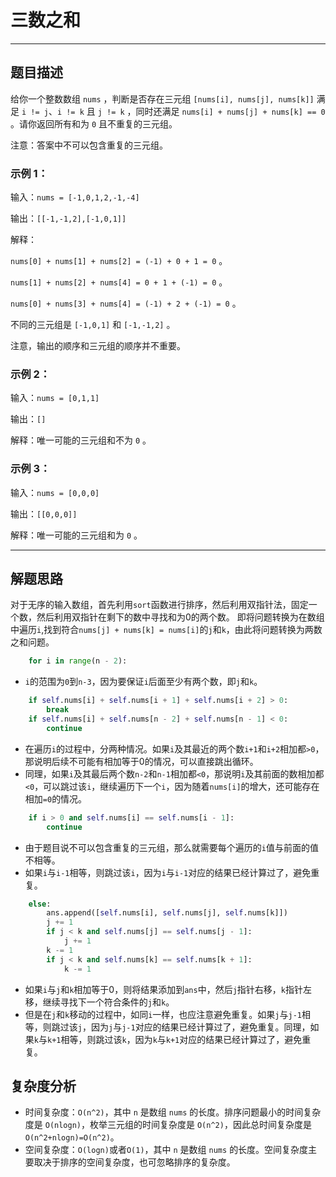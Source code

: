 # 三数之和

***

## 题目描述
给你一个整数数组 `nums` ，判断是否存在三元组 `[nums[i], nums[j], nums[k]]` 满足 `i != j`、`i != k` 且 `j != k` ，同时还满足 `nums[i] + nums[j] + nums[k] == 0` 。请你返回所有和为 `0` 且不重复的三元组。

注意：答案中不可以包含重复的三元组。

### 示例 1：

输入：`nums = [-1,0,1,2,-1,-4]`

输出：`[[-1,-1,2],[-1,0,1]]`

解释：

`nums[0] + nums[1] + nums[2] = (-1) + 0 + 1 = 0` 。

`nums[1] + nums[2] + nums[4] = 0 + 1 + (-1) = 0` 。

`nums[0] + nums[3] + nums[4] = (-1) + 2 + (-1) = 0` 。

不同的三元组是 `[-1,0,1]` 和 `[-1,-1,2]` 。

注意，输出的顺序和三元组的顺序并不重要。

### 示例 2：

输入：`nums = [0,1,1]`

输出：`[]`

解释：唯一可能的三元组和不为 `0` 。

### 示例 3：

输入：`nums = [0,0,0]`

输出：`[[0,0,0]]`

解释：唯一可能的三元组和为 `0` 。

***

## 解题思路
对于无序的输入数组，首先利用`sort`函数进行排序，然后利用双指针法，固定一个数，然后利用双指针在剩下的数中寻找和为0的两个数。
即将问题转换为在数组中遍历`i`,找到符合`nums[j] + nums[k] = nums[i]`的`j`和`k`，由此将问题转换为两数之和问题。


```python 
    for i in range(n - 2):
```
- `i`的范围为`0`到`n-3`，因为要保证`i`后面至少有两个数，即`j`和`k`。

```python 
    if self.nums[i] + self.nums[i + 1] + self.nums[i + 2] > 0:
        break
    if self.nums[i] + self.nums[n - 2] + self.nums[n - 1] < 0:
        continue
```
- 在遍历`i`的过程中，分两种情况。如果`i`及其最近的两个数`i+1`和`i+2`相加都`>0`，那说明后续不可能有相加等于0的情况，可以直接跳出循环。
- 同理，如果`i`及其最后两个数`n-2`和`n-1`相加都`<0`，那说明`i`及其前面的数相加都`<0`，可以跳过该`i`，继续遍历下一个`i`，因为随着`nums[i]`的增大，还可能存在相加`=0`的情况。


```python 
    if i > 0 and self.nums[i] == self.nums[i - 1]:
        continue
``` 
- 由于题目说不可以包含重复的三元组，那么就需要每个遍历的`i`值与前面的值不相等。
- 如果`i`与`i-1`相等，则跳过该`i`，因为`i`与`i-1`对应的结果已经计算过了，避免重复。

```python
    else:
        ans.append([self.nums[i], self.nums[j], self.nums[k]])
        j += 1
        if j < k and self.nums[j] == self.nums[j - 1]:
            j += 1
        k -= 1
        if j < k and self.nums[k] == self.nums[k + 1]:
            k -= 1
```
- 如果`i`与`j`和`k`相加等于0，则将结果添加到`ans`中，然后`j`指针右移，`k`指针左移，继续寻找下一个符合条件的`j`和`k`。
- 但是在`j`和`k`移动的过程中，如同`i`一样，也应注意避免重复。如果`j`与`j-1`相等，则跳过该`j`，因为`j`与`j-1`对应的结果已经计算过了，避免重复。同理，如果`k`与`k+1`相等，则跳过该`k`，因为`k`与`k+1`对应的结果已经计算过了，避免重复。

## 复杂度分析
- 时间复杂度：`O(n^2)`，其中 `n` 是数组 `nums` 的长度。排序问题最小的时间复杂度是 `O(nlogn)`，枚举三元组的时间复杂度是 `O(n^2)`，因此总时间复杂度是 `O(n^2+nlogn)=O(n^2)`。
- 空间复杂度：`O(logn)`或者`O(1)`，其中 `n` 是数组 `nums` 的长度。空间复杂度主要取决于排序的空间复杂度，也可忽略排序的复杂度。